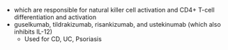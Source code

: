 - which are responsible for natural killer cell activation and CD4+ T-cell differentiation and activation
- guselkumab, tildrakizumab, risankizumab, and ustekinumab (which also inhibits IL-12)
	- Used for CD, UC, Psoriasis